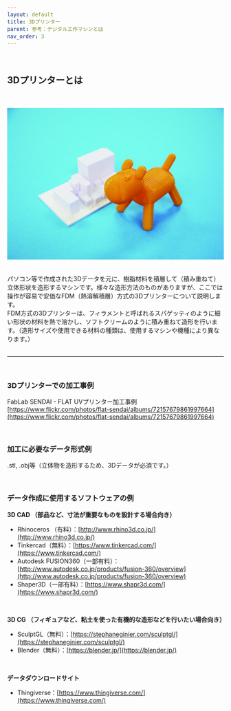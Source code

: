 ```yaml
---
layout: default
title: 3Dプリンター
parent: 参考：デジタル工作マシンとは
nav_order: 3
---
```


<br>

## 3Dプリンターとは
<br>
<br>

<img src="assets/machine/3dprinter.jpg" width="860" alt="hi" class="inline"/>
<br><br>

パソコン等で作成された3Dデータを元に、樹脂材料を積層して（積み重ねて）立体形状を造形するマシンです。様々な造形方法のものがありますが、ここでは操作が容易で安価なFDM（熱溶解積層）方式の3Dプリンターについて説明します。<br>
FDM方式の3Dプリンターは、フィラメントと呼ばれるスパゲッティのように細い形状の材料を熱で溶かし、ソフトクリームのように積み重ねて造形を行います。（造形サイズや使用できる材料の種類は、使用するマシンや機種により異なります。）
<br>
<br>

---

<br>

### **3Dプリンターでの加工事例**

FabLab SENDAI - FLAT UVプリンター加工事例<br>
[https://www.flickr.com/photos/flat-sendai/albums/72157679861997664](https://www.flickr.com/photos/flat-sendai/albums/72157679861997664)<br>

<br>

### **加工に必要なデータ形式例**

.stl, .obj等（立体物を造形するため、3Dデータが必須です。）<br>

<br>

### **データ作成に使用するソフトウェアの例**

**3D CAD （部品など、寸法が重要なものを設計する場合向き）**

* Rhinoceros （有料）：[http://www.rhino3d.co.jp/](http://www.rhino3d.co.jp/)
* Tinkercad（無料）：[https://www.tinkercad.com/](https://www.tinkercad.com/)
* Autodesk FUSION360（一部有料）：[http://www.autodesk.co.jp/products/fusion-360/overview](http://www.autodesk.co.jp/products/fusion-360/overview)
* Shaper3D（一部有料）：[https://www.shapr3d.com/](https://www.shapr3d.com/)

<br>

**3D CG （フィギュアなど、粘土を使った有機的な造形などを行いたい場合向き）**

* SculptGL（無料）：[https://stephaneginier.com/sculptgl/](https://stephaneginier.com/sculptgl/)
* Blender（無料）：[https://blender.jp/](https://blender.jp/)

<br>

**データダウンロードサイト**

* Thingiverse：[https://www.thingiverse.com/](https://www.thingiverse.com/)

<br>
<br>
<br>